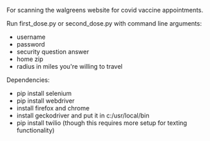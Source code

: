 For scanning the walgreens website for covid vaccine appointments. 

Run first_dose.py or second_dose.py with command line arguments:
 - username
 - password
 - security question answer
 - home zip 
 - radius in miles you're willing to travel

Dependencies:
 - pip install selenium
 - pip install webdriver
 - install firefox and chrome
 - install geckodriver and put it in c:/usr/local/bin
 - pip install twilio (though this requires more setup for texting functionality)
